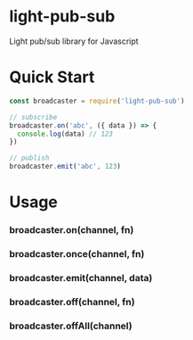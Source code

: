 # light-pub-sub
Light pub/sub library for Javascript

# Quick Start

```js
const broadcaster = require('light-pub-sub')

// subscribe
broadcaster.on('abc', ({ data }) => {
  console.log(data) // 123
})

// publish
broadcaster.emit('abc', 123)
```

# Usage

### broadcaster.on(channel, fn)

### broadcaster.once(channel, fn)

### broadcaster.emit(channel, data)

### broadcaster.off(channel, fn)

### broadcaster.offAll(channel)
